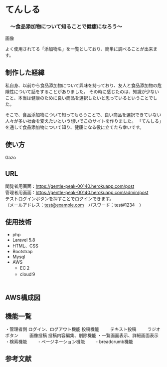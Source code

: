 # てんしる　
### 　〜食品添加物について知ることで健康になろう〜

画像

よく使用されてる「添加物名」を一覧としており、簡単に調べることが出来ます。

## 制作した経緯
私自身、以前から食品添加物について興味を持っており、友人と食品添加物の危険性について話をすることがありました。
その時に感じたのは、知識が少ないこと、本当は健康のために良い商品を選択したいと思っているということでした。

そこで、食品添加物について知ってもらうことで、良い商品を選択できていない人々が多い社会を変えたいという想いでこのサイトを作りました。
「てんしる」を通して食品添加物について知り、健康になる役に立てたら幸いです。

## 使い方

Gazo
　
## URL
閲覧者用画面：https://gentle-peak-00140.herokuapp.com/post<br>
管理者用画面：https://gentle-peak-00140.herokuapp.com/admin/post<br>
   テストログインボタンを押すことでログインできます。<br>
   （メールアドレス：test@example.com　パスワード：test#1234　）
　
## 使用技術
* php<br>
* Laravel 5.8<br>
* HTML、CSS<br>
* Bootstrap<br>
* Mysql<br>
* AWS<br>
   * EC２<br>
   * cloud９<br>
　
## AWS構成図

## 機能一覧
・管理者側
   ログイン、ログアウト機能
   投稿機能
　　 テキスト投稿
　　 ラジオボタン
　　 画像投稿
   投稿内容編集、削除機能
・一覧画面表示、詳細画面表示   
・検索機能　　
・ページネーション機能　　
・breadcrumb機能

## 参考文献